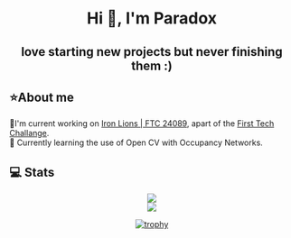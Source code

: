 <div align="center">
  
# Hi 👋, I'm Paradox 



## love starting new projects but never finishing them :) 

<div align="left">

## ⭐About me 

🔭I'm current working on [Iron Lions | FTC 24089](https://github.com/Marlstar/FTC24089), apart of the [First Tech Challange](https://www.firstinspires.org/robotics/ftc). <br>
🌱 Currently learning the use of Open CV with Occupancy Networks. 

## 💻 Stats 

<div align="center">
  <picture>
    <source
      srcset="https://github-readme-stats.vercel.app/api?username=paradoxiscoding&show_icons=true&theme=dark"
      media="(prefers-color-scheme: dark)"
    />
    <source
      srcset="https://github-readme-stats.vercel.app/api?username=paradoxiscoding&show_icons=true"
      media="(prefers-color-scheme: light), (prefers-color-scheme: dark)"
    />
    <img src="https://github-readme-stats.vercel.app/api?username=paradoxiscoding&show_icons=true" />
  </picture>
  <br/>
  <a href="https://github.com/anuraghazra/github-readme-stats">
    <img src="https://github-readme-stats.vercel.app/api/top-langs/?username=paradoxiscoding" />
  </a>
</div>

<div align="center">

[![trophy](https://github-profile-trophy.vercel.app/?username=paradoxiscoding&theme=onedark)](https://github.com/ryo-ma/github-profile-trophy)
